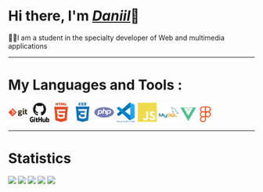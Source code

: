 
# Hi there, I'm _[Daniil](https://vk.com/semendaniel)_:wave:
:student:I am a student in the specialty developer of Web and multimedia applications

---

# My Languages and Tools :
<div>
<img src= "https://github.com/devicons/devicon/blob/master/icons/git/git-original-wordmark.svg" title="Git" **alt="Git" width="40" height="40"/>
<img src= "https://github.com/devicons/devicon/blob/master/icons/github/github-original-wordmark.svg" title="GitHub" **alt="GitHub" width="40" height="40"/>
<img src= "https://github.com/devicons/devicon/blob/master/icons/html5/html5-plain-wordmark.svg" title="HTML5" **alt="HTML5" width="40" height="40"/>
<img src= "https://github.com/devicons/devicon/blob/master/icons/css3/css3-plain-wordmark.svg" title="CSS" **alt="CSS" width="40" height="40"/>
<img src= "https://github.com/devicons/devicon/blob/master/icons/php/php-plain.svg" title="PHP" **alt="PHP" width="40" height="40"/>
<img src= "https://github.com/devicons/devicon/blob/master/icons/vscode/vscode-original-wordmark.svg" title="VSCode" width="40" height="40"/>
<img src= "https://github.com/devicons/devicon/blob/master/icons/javascript/javascript-plain.svg" title="JScript" width="40" height="40"/>
<img src= "https://github.com/devicons/devicon/blob/master/icons/mysql/mysql-original-wordmark.svg" title="MySql" width="40" height="40"/>
<img width="32px" height="32px" src="https://github.com/1MishGun1/1MishGun1/blob/main/img/vuedotjs-color.svg">
<img width="32px" height="32px" src="https://github.com/1MishGun1/1MishGun1/blob/main/img/figma-color.svg">
</div>

---

# Statistics

![](http://github-profile-summary-cards.vercel.app/api/cards/profile-details?username=Semenov-Daniil&theme=github_dark) 
![](http://github-profile-summary-cards.vercel.app/api/cards/repos-per-language?username=Semenov-Daniil&theme=github_dark) 
![](http://github-profile-summary-cards.vercel.app/api/cards/most-commit-language?username=Semenov-Daniil&theme=github_dark) 
![](http://github-profile-summary-cards.vercel.app/api/cards/stats?username=Semenov-Daniil&theme=github_dark) 
![](http://github-profile-summary-cards.vercel.app/api/cards/productive-time?username=Semenov-Daniil&theme=github_dark&utcOffset=8) 
